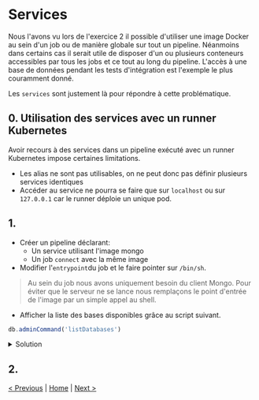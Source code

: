 # Services

Nous l'avons vu lors de l'exercice 2 il possible d'utiliser une image Docker au sein d'un job ou de manière globale 
sur tout un pipeline. Néanmoins dans certains cas il serait utile de disposer d'un ou plusieurs conteneurs accessibles 
par tous les jobs et ce tout au long du pipeline. L'accès à une base de données pendant les tests d'intégration est 
l'exemple le plus couramment donné.

Les `services` sont justement là pour répondre à cette problématique.

## 0. Utilisation des services avec un runner Kubernetes

Avoir recours à des services dans un pipeline exécuté avec un runner Kubernetes impose certaines limitations.
* Les alias ne sont pas utilisables, on ne peut donc pas définir plusieurs services identiques
* Accéder au service ne pourra se faire que sur `localhost` ou sur `127.0.0.1` car le runner déploie un unique pod.

## 1. 

* Créer un pipeline déclarant: 
    * Un service utilisant l'image mongo 
    * Un job `connect` avec la même image
* Modifier l'`entrypoint`du job et le faire pointer sur `/bin/sh`. 

> Au sein du job nous avons uniquement besoin du client Mongo. 
> Pour éviter que le serveur ne se lance nous remplaçons le point d'entrée de l'image par un simple appel au shell.  

* Afficher la liste des bases disponibles grâce au script suivant.

```javascript
db.adminCommand('listDatabases')
```

<details>
<summary>Solution</summary>
<p>

```yaml
services:
  - mongo

connect:
  image: 
    name: mongo
    entrypoint: ["/bin/sh"] 
  script:
    - mongo --host 127.0.0.1 --eval "db.adminCommand('listDatabases')"
```

</p>
</details>

## 2.
    
[< Previous](../exercice_3/README.md) | [Home](../README.md) | [Next >](../exercice_5/README.md)
